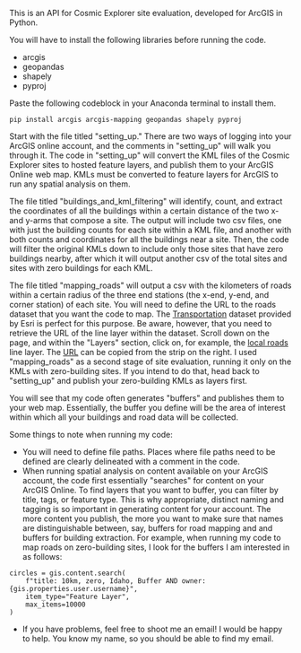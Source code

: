 This is an API for Cosmic Explorer site evaluation, developed for ArcGIS in Python. 

You will have to install the following libraries before running the code. 
- arcgis
- geopandas
- shapely
- pyproj

Paste the following codeblock in your Anaconda terminal to install them.
```
pip install arcgis arcgis-mapping geopandas shapely pyproj
```

Start with the file titled "setting_up." There are two ways of logging into your ArcGIS online account, and the comments in "setting_up" will walk you through it. The code in "setting_up" will convert the KML files of the Cosmic Explorer sites to hosted feature layers, and publish them to your ArcGIS Online web map. KMLs must be converted to feature layers for ArcGIS to run any spatial analysis on them.

The file titled "buildings_and_kml_filtering" will identify, count, and extract the coordinates of all the buildings within a certain distance of the two x- and y-arms that compose a site. The output will include two csv files, one with just the building counts for each site within a KML file, and another with both counts and coordinates for all the buildings near a site. Then, the code will filter the original KMLs down to include only those sites that have zero buildings nearby, after which it will output another csv of the total sites and sites with zero buildings for each KML.

The file titled "mapping_roads" will output a csv with the kilometers of roads within a certain radius of the three end stations (the x-end, y-end, and corner station) of each site. You will need to define the URL to the roads dataset that you want the code to map. The [Transportation](https://www.arcgis.com/home/item.html?id=f42ecc08a3634182b8678514af35fac3) dataset provided by Esri is perfect for this purpose. Be aware, however, that you need to retrieve the URL of the line layer within the dataset. Scroll down on the page, and within the "Layers" section, click on, for example, the [local roads](https://www.arcgis.com/home/item.html?id=f42ecc08a3634182b8678514af35fac3&sublayer=8) line layer. The [URL](https://services2.arcgis.com/FiaPA4ga0iQKduv3/arcgis/rest/services/Transportation_v1/FeatureServer/8) can be copied from the strip on the right. I used "mapping_roads" as a second stage of site evaluation, running it only on the KMLs with zero-building sites. If you intend to do that, head back to "setting_up" and publish your zero-building KMLs as layers first.

You will see that my code often generates "buffers" and publishes them to your web map. Essentially, the buffer you define will be the area of interest within which all your buildings and road data will be collected. 

Some things to note when running my code: 
- You will need to define file paths. Places where file paths need to be defined are clearly delineated with a comment in the code.
- When running spatial analysis on content available on your ArcGIS account, the code first essentially "searches" for content on your ArcGIS Online. To find layers that you want to buffer, you can filter by title, tags, or feature type. This is why appropriate, distinct naming and tagging is so important in generating content for your account. The more content you publish, the more you want to make sure that names are distinguishable between, say, buffers for road mapping and and buffers for building extraction. For example, when running my code to map roads on zero-building sites, I look for the buffers I am interested in as follows:
```
circles = gis.content.search(
    f"title: 10km, zero, Idaho, Buffer AND owner:{gis.properties.user.username}",
    item_type="Feature Layer",
    max_items=10000
)
```
- If you have problems, feel free to shoot me an email! I would be happy to help. You know my name, so you should be able to find my email. 
